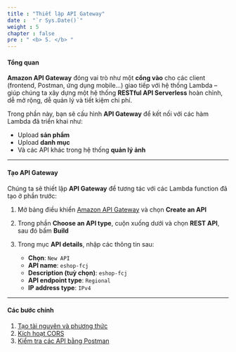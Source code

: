 ```yaml
---
title : "Thiết lập API Gateway"
date :  "`r Sys.Date()`" 
weight : 5
chapter : false
pre : " <b> 5. </b> "
---
```


#### Tổng quan

**Amazon API Gateway** đóng vai trò như một **cổng vào** cho các client (frontend, Postman, ứng dụng mobile...) giao tiếp với hệ thống Lambda – giúp chúng ta xây dựng một hệ thống **RESTful API Serverless** hoàn chỉnh, dễ mở rộng, dễ quản lý và tiết kiệm chi phí.

Trong phần này, bạn sẽ cấu hình **API Gateway** để kết nối với các hàm Lambda đã triển khai như:

- Upload **sản phẩm**
- Upload **danh mục**
- Và các API khác trong hệ thống **quản lý ảnh**

---

#### Tạo API Gateway

Chúng ta sẽ thiết lập **API Gateway** để tương tác với các Lambda function đã tạo ở phần trước:

1. Mở bảng điều khiển [Amazon API Gateway](https://console.aws.amazon.com/apigateway/home) và chọn **Create an API**

2. Trong phần **Choose an API type**, cuộn xuống dưới và chọn **REST API**, sau đó bấm **Build**

3. Trong mục **API details**, nhập các thông tin sau:

    - **Chọn**: `New API`
    - **API name**: `eshop-fcj`
    - **Description (tuỳ chọn)**: `eshop-fcj`
    - **API endpoint type**: `Regional`
    - **IP address type**: `IPv4`

---

#### Các bước chính

1. [Tạo tài nguyên và phương thức](5.1-create-resource-and-method/)
2. [Kích hoạt CORS](5.2-enable-cros/)
3. [Kiểm tra các API bằng Postman](5.3-test-apis-with-postman/)
